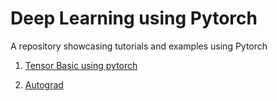 # Deep Learning using Pytorch

A repository showcasing tutorials and examples using Pytorch

1. [Tensor Basic using pytorch](https://github.com/onkarmishra/pytorch-examples/blob/master/tensor_tutorial.ipynb)

2. [Autograd](https://github.com/onkarmishra/pytorch-examples/blob/master/autograd.ipynb)


